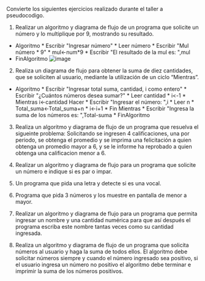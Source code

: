 
Convierte los siguientes ejercicios realizado durante el taller a pseudocodigo.

1. Realizar un algoritmo y diagrama de flujo de un programa que solicite un número y lo multiplique por 9, mostrando su resultado.
  * Algoritmo
        * Escribir "Ingresar número"
        * Leer número
        * Escribir "Mul número * 9"
        * mul<-num*9
        * Escribir "El resultado de la mul es: ",mul
  * FinAlgoritmo
  ![image](https://user-images.githubusercontent.com/101481300/160295444-b17a1c77-9de1-4e3c-8376-021890c960fa.png)
  
  
2. Realiza un diagrama de flujo para obtener la suma de diez cantidades, que se soliciten al usuario, mediante la utilización de un ciclo “Mientras”. 
  * Algoritmo
        * Escribir "Ingresar total suma, cantidad, i como entero"
        * Escribir "¿Cuántos números desea sumar?"
        * Leer cantidad
        * i<-1
        * Mientras i<-cantidad Hacer
             * Escribir "Ingresar el número: ",i
             * Leer n
             * Total_suma<-Total_suma+n
             * i<-i+1
        * Fin Mientras
        * Escribir "Ingresa la suma de los números es: ",Total-suma
        * FinAlgoritmo
          


3. Realiza un algoritmo y diagrama de flujo de un programa que resuelva el sigueinte problema: Solicitando se ingresen 4 calificaciones, una por periodo, se obtenga el promedio y se imprima una felicitación a quien obtenga un promedio mayor a 6, y se le informe ha reprobado a quien obtenga una calificacion menor a 6.


4. Realizar un algoritmo y diagrama de flujo para un programa que solicite un número e indique si es par o impar.


5. Un programa que pida una letra y detecte si es una vocal.


6. Programa que pida 3 números y los muestre en pantalla de menor a mayor.


7. Realizar un algoritmo y diagrama de flujo para un programa que permita ingresar un nombre y una cantidad numérica para que así después el programa escriba este nombre tantas veces como su cantidad ingresada.


8. Realiza un algoritmo y diagrama de flujo de un programa que solicita números al usuario y haga la suma de todos ellos. El algoritmo debe solicitar números siempre y cuando el número ingresado sea positivo, si el usuario ingresa un número no positivo el algoritmo debe terminar e imprimir la suma de los números positivos.
